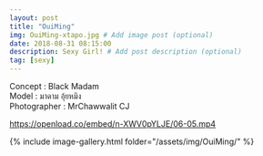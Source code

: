```yaml
---
layout: post
title: "OuiMing"
img: OuiMing-xtapo.jpg # Add image post (optional)
date: 2018-08-31 08:15:00
description: Sexy Girl! # Add post description (optional)
tag: [sexy]
---
```

Concept : Black Madam  
Model : มาดาม อุ้ยหมิง  
Photographer : MrChawwalit CJ  

https://openload.co/embed/n-XWV0pYLJE/06-05.mp4

{% include image-gallery.html folder="/assets/img/OuiMing/" %}
